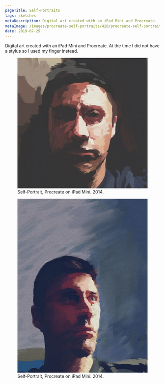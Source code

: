 ```yaml
---
pageTitle: Self-Portraits
tags: sketches
metaDescription: Digital art created with an iPad Mini and Procreate. 
metaImage: /images/procreate-self-portraits/420/procreate-self-portrait-1.jpg
date: 2019-07-29
---
```

Digital art created with an iPad Mini and Procreate. At the time I did not have a stylus so I used my finger instead. 

<figure>
    <img src="/images/procreate-self-portraits/640/procreate-self-portrait-1.jpg" alt="Digital self-portrait">
    <figcaption>Self-Portrait, Procreate on iPad Mini. 2014.</figcaption>
</figure>
<figure>
    <img src="/images/procreate-self-portraits/640/procreate-self-portrait-2.jpg" alt="Digital self-portrait">
    <figcaption>Self-Portrait, Procreate on iPad Mini. 2014.</figcaption>
</figure>



